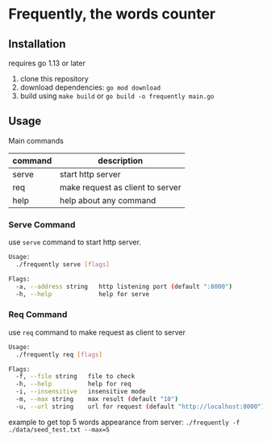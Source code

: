 # Frequently, the words counter

## Installation
requires go 1.13 or later

1. clone this repository
2. download dependencies: `go mod download`
3. build using `make build` or `go build -o frequently main.go`

## Usage

Main commands

| command | description                      |
|---------|----------------------------------|
| serve   | start http server                |
| req     | make request as client to server |
| help    | help about any command           |

### Serve Command

use `serve` command to start http server.

```sh
Usage:
  ./frequently serve [flags]

Flags:
  -a, --address string   http listening port (default ":8000")
  -h, --help             help for serve
```

### Req Command

use `req` command to make request as client to server

```sh
Usage:
  ./frequently req [flags]

Flags:
  -f, --file string   file to check
  -h, --help          help for req
  -i, --insensitive   insensitive mode
  -m, --max string    max result (default "10")
  -u, --url string    url for request (default "http://localhost:8000")
```

example to get top 5 words appearance from server: `./frequently -f ./data/seed_test.txt --max=5`